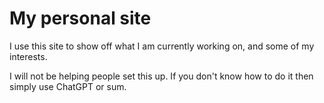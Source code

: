 # My personal site

I use this site to show off what I am currently working on, and some of my interests.

I will not be helping people set this up. If you don't know how to do it then simply use ChatGPT or sum.
